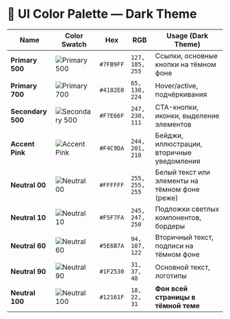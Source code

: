 [//]: # (# 🎨 UI Color Palette)

[//]: # ()
[//]: # (| Name           | Color Swatch | Hex       | RGB             | Usage Description                                   |)

[//]: # (|----------------|--------------|-----------|------------------|-----------------------------------------------------|)

[//]: # (| **Primary 500** | ![Primary 500]&#40;https://placehold.co/300x180/7FB9FF/000?text=+7FB9FF&#41; | `#7FB9FF` | `127, 185, 255` | ссылки, основная кнопка &#40;default&#41;                  |)

[//]: # (| **Primary 700** | ![Primary 700]&#40;https://placehold.co/300x180/4182E0/FFF?text=+4182E0&#41; | `#4182E0` | `65, 130, 224`   | hover/active у primary, подчёркивания              |)

[//]: # (| **Secondary 500** | ![Secondary 500]&#40;https://placehold.co/300x180/F7E66F/000?text=+F7E66F&#41; | `#F7E66F` | `247, 230, 111` | CTA-кнопки, иконки-подсветки                       |)

[//]: # (| **Accent Pink** | ![Accent Pink]&#40;https://placehold.co/300x180/F4C9DA/000?text=+F4C9DA&#41; | `#F4C9DA` | `244, 201, 218` | бейджи, слабые уведомления, иллюстрации           |)

[//]: # (| **Neutral 00** | ![Neutral 00]&#40;https://placehold.co/300x180/FFFFFF/000?text=+FFFFFF&#41; | `#FFFFFF` | `255, 255, 255` | основной фон &#40;лайт-тема&#41;                          |)

[//]: # (| **Neutral 10** | ![Neutral 10]&#40;https://placehold.co/300x180/F5F7FA/000?text=+F5F7FA&#41; | `#F5F7FA` | `245, 247, 250` | карточки, подложки секций                         |)

[//]: # (| **Neutral 60** | ![Neutral 60]&#40;https://placehold.co/300x180/5E6B7A/FFF?text=+5E6B7A&#41; | `#5E6B7A` | `94, 107, 122`  | подписи, вторичный текст                          |)

[//]: # (| **Neutral 90** | ![Neutral 90]&#40;https://placehold.co/300x180/1F2530/FFF?text=+1F2530&#41; | `#1F2530` | `31, 37, 48`     | основной текст, лого в светлой теме               |)

[//]: # (| **Neutral 100** | ![Neutral 100]&#40;https://placehold.co/300x180/12161F/FFF?text=+12161F&#41; | `#12161F` | `18, 22, 31`     | фон для тёмной версии                             |)

# 🌙 UI Color Palette — Dark Theme

| Name           | Color Swatch | Hex       | RGB             | Usage (Dark Theme)                                  |
|----------------|--------------|-----------|------------------|-----------------------------------------------------|
| **Primary 500** | ![Primary 500](https://placehold.co/300x180/7FB9FF/000?text=+7FB9FF) | `#7FB9FF` | `127, 185, 255` | Ссылки, основные кнопки на тёмном фоне             |
| **Primary 700** | ![Primary 700](https://placehold.co/300x180/4182E0/FFF?text=+4182E0) | `#4182E0` | `65, 130, 224`   | Hover/active, подчёркивания                        |
| **Secondary 500** | ![Secondary 500](https://placehold.co/300x180/F7E66F/000?text=+F7E66F) | `#F7E66F` | `247, 230, 111` | CTA-кнопки, иконки, выделение элементов            |
| **Accent Pink** | ![Accent Pink](https://placehold.co/300x180/F4C9DA/000?text=+F4C9DA) | `#F4C9DA` | `244, 201, 218` | Бейджи, иллюстрации, вторичные уведомления         |
| **Neutral 00** | ![Neutral 00](https://placehold.co/300x180/FFFFFF/000?text=+FFFFFF) | `#FFFFFF` | `255, 255, 255` | Белый текст или элементы на тёмном фоне (реже)     |
| **Neutral 10** | ![Neutral 10](https://placehold.co/300x180/F5F7FA/000?text=+F5F7FA) | `#F5F7FA` | `245, 247, 250` | Подложки светлых компонентов, бордеры              |
| **Neutral 60** | ![Neutral 60](https://placehold.co/300x180/5E6B7A/FFF?text=+5E6B7A) | `#5E6B7A` | `94, 107, 122`  | Вторичный текст, подписи на тёмном фоне            |
| **Neutral 90** | ![Neutral 90](https://placehold.co/300x180/1F2530/FFF?text=+1F2530) | `#1F2530` | `31, 37, 48`     | Основной текст, логотипы                           |
| **Neutral 100** | ![Neutral 100](https://placehold.co/300x180/12161F/FFF?text=+12161F) | `#12161F` | `18, 22, 31`     | **Фон всей страницы в тёмной теме**                |
